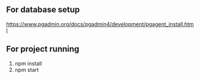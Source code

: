 
## For database setup 
https://www.pgadmin.org/docs/pgadmin4/development/pgagent_install.html

## For project running
1. npm install
2. npm start

